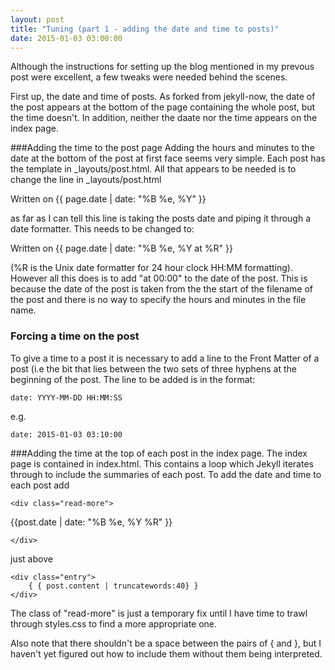 ```yaml
---
layout: post
title: "Tuning (part 1 - adding the date and time to posts)"
date: 2015-01-03 03:00:00
---
```


Although the instructions for setting up the blog mentioned in my prevous post were excellent, a few tweaks were needed behind the scenes.

First up, the date and time of posts.  As forked from jekyll-now, the date of the post appears at the bottom of the page containing the whole post, but the time doesn't. In addition, neither the daate nor the time appears on the index page.

###Adding the time to the post page
Adding the hours and minutes to the date at the bottom of the post at first face seems very simple.  Each post has the template in _layouts/post.html.  All that appears to be needed is to change the line in _layouts/post.html

   <div class="falseCode">Written on &#x007b;&#x007b;  page.date | date: "%B %e, %Y" &#x007d;&#x007d;</div>

as far as I can tell this line is taking the posts date and piping it through a date formatter.  This needs to be changed to:  

   Written on &#x007b;&#x007b; page.date | date: "%B %e, %Y at %R" &#x007d;&#x007d; 

    

(%R is the Unix date formatter for 24 hour clock HH:MM formatting).  However all this does is to add "at 00:00" to the date of the post.  This is because the date of the post is taken from the the start of the filename of the post and there is no way to specify the hours and minutes in the file name.

### Forcing a time on the post
To give a time to a post it is necessary to add a line to the Front Matter of a post (i.e the bit that lies between the two sets of three hyphens at the beginning of the post.  The line to be added is in the format:

    date: YYYY-MM-DD HH:MM:SS

e.g.

    date: 2015-01-03 03:10:00

###Adding the time at the top of each post in the index page.
The index page is contained in index.html.  This contains a loop which Jekyll iterates through to include the summaries of each post.  To add the date and time to each post add

    <div class="read-more">
    
   &#x007b;&#x007b;post.date | date: "%B %e, %Y %R" &#x007d;&#x007d;

    </div>
        
just above

    <div class="entry">
        { { post.content | truncatewords:40} }
    </div>
    
The class of "read-more" is just a temporary fix until I have time to trawl through styles.css to find a more appropriate one.

Also note that there shouldn't be a space between the pairs of { and }, but I haven't yet figured out how to include them without them being interpreted.
